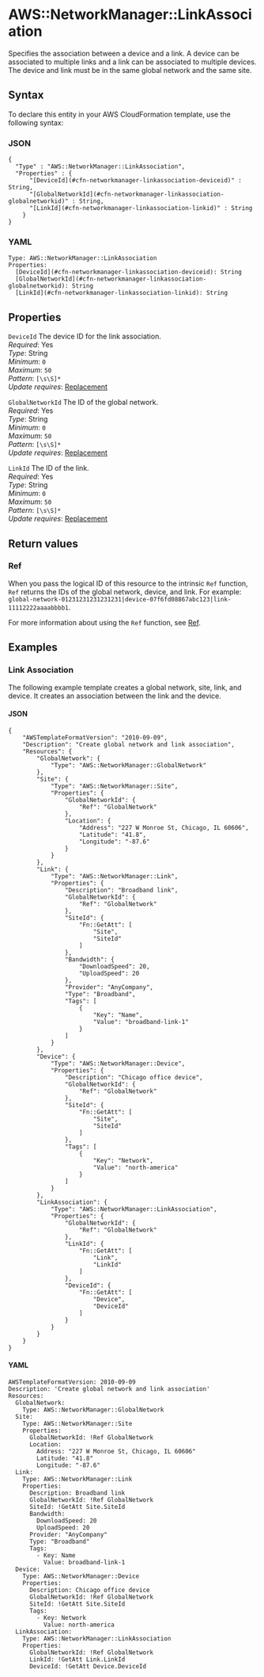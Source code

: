 # AWS::NetworkManager::LinkAssociation<a name="aws-resource-networkmanager-linkassociation"></a>

Specifies the association between a device and a link\. A device can be associated to multiple links and a link can be associated to multiple devices\. The device and link must be in the same global network and the same site\.

## Syntax<a name="aws-resource-networkmanager-linkassociation-syntax"></a>

To declare this entity in your AWS CloudFormation template, use the following syntax:

### JSON<a name="aws-resource-networkmanager-linkassociation-syntax.json"></a>

```
{
  "Type" : "AWS::NetworkManager::LinkAssociation",
  "Properties" : {
      "[DeviceId](#cfn-networkmanager-linkassociation-deviceid)" : String,
      "[GlobalNetworkId](#cfn-networkmanager-linkassociation-globalnetworkid)" : String,
      "[LinkId](#cfn-networkmanager-linkassociation-linkid)" : String
    }
}
```

### YAML<a name="aws-resource-networkmanager-linkassociation-syntax.yaml"></a>

```
Type: AWS::NetworkManager::LinkAssociation
Properties: 
  [DeviceId](#cfn-networkmanager-linkassociation-deviceid): String
  [GlobalNetworkId](#cfn-networkmanager-linkassociation-globalnetworkid): String
  [LinkId](#cfn-networkmanager-linkassociation-linkid): String
```

## Properties<a name="aws-resource-networkmanager-linkassociation-properties"></a>

`DeviceId`  <a name="cfn-networkmanager-linkassociation-deviceid"></a>
The device ID for the link association\.  
*Required*: Yes  
*Type*: String  
*Minimum*: `0`  
*Maximum*: `50`  
*Pattern*: `[\s\S]*`  
*Update requires*: [Replacement](https://docs.aws.amazon.com/AWSCloudFormation/latest/UserGuide/using-cfn-updating-stacks-update-behaviors.html#update-replacement)

`GlobalNetworkId`  <a name="cfn-networkmanager-linkassociation-globalnetworkid"></a>
The ID of the global network\.  
*Required*: Yes  
*Type*: String  
*Minimum*: `0`  
*Maximum*: `50`  
*Pattern*: `[\s\S]*`  
*Update requires*: [Replacement](https://docs.aws.amazon.com/AWSCloudFormation/latest/UserGuide/using-cfn-updating-stacks-update-behaviors.html#update-replacement)

`LinkId`  <a name="cfn-networkmanager-linkassociation-linkid"></a>
The ID of the link\.  
*Required*: Yes  
*Type*: String  
*Minimum*: `0`  
*Maximum*: `50`  
*Pattern*: `[\s\S]*`  
*Update requires*: [Replacement](https://docs.aws.amazon.com/AWSCloudFormation/latest/UserGuide/using-cfn-updating-stacks-update-behaviors.html#update-replacement)

## Return values<a name="aws-resource-networkmanager-linkassociation-return-values"></a>

### Ref<a name="aws-resource-networkmanager-linkassociation-return-values-ref"></a>

When you pass the logical ID of this resource to the intrinsic `Ref` function, `Ref` returns the IDs of the global network, device, and link\. For example: `global-network-01231231231231231|device-07f6fd08867abc123|link-11112222aaaabbbb1`\.

For more information about using the `Ref` function, see [Ref](https://docs.aws.amazon.com/AWSCloudFormation/latest/UserGuide/intrinsic-function-reference-ref.html)\.

## Examples<a name="aws-resource-networkmanager-linkassociation--examples"></a>



### Link Association<a name="aws-resource-networkmanager-linkassociation--examples--Link_Association"></a>

The following example template creates a global network, site, link, and device\. It creates an association between the link and the device\.

#### JSON<a name="aws-resource-networkmanager-linkassociation--examples--Link_Association--json"></a>

```
{
    "AWSTemplateFormatVersion": "2010-09-09",
    "Description": "Create global network and link association",
    "Resources": {
        "GlobalNetwork": {
            "Type": "AWS::NetworkManager::GlobalNetwork"
        },
        "Site": {
            "Type": "AWS::NetworkManager::Site",
            "Properties": {
                "GlobalNetworkId": {
                    "Ref": "GlobalNetwork"
                },
                "Location": {
                    "Address": "227 W Monroe St, Chicago, IL 60606",
                    "Latitude": "41.8",
                    "Longitude": "-87.6"
                }
            }
        },
        "Link": {
            "Type": "AWS::NetworkManager::Link",
            "Properties": {
                "Description": "Broadband link",
                "GlobalNetworkId": {
                    "Ref": "GlobalNetwork"
                },
                "SiteId": {
                    "Fn::GetAtt": [
                        "Site",
                        "SiteId"
                    ]
                },
                "Bandwidth": {
                    "DownloadSpeed": 20,
                    "UploadSpeed": 20
                },
                "Provider": "AnyCompany",
                "Type": "Broadband",
                "Tags": [
                    {
                        "Key": "Name",
                        "Value": "broadband-link-1"
                    }
                ]
            }
        },
        "Device": {
            "Type": "AWS::NetworkManager::Device",
            "Properties": {
                "Description": "Chicago office device",
                "GlobalNetworkId": {
                    "Ref": "GlobalNetwork"
                },
                "SiteId": {
                    "Fn::GetAtt": [
                        "Site",
                        "SiteId"
                    ]
                },
                "Tags": [
                    {
                        "Key": "Network",
                        "Value": "north-america"
                    }
                ]
            }
        },
        "LinkAssociation": {
            "Type": "AWS::NetworkManager::LinkAssociation",
            "Properties": {
                "GlobalNetworkId": {
                    "Ref": "GlobalNetwork"
                },
                "LinkId": {
                    "Fn::GetAtt": [
                        "Link",
                        "LinkId"
                    ]
                },
                "DeviceId": {
                    "Fn::GetAtt": [
                        "Device",
                        "DeviceId"
                    ]
                }
            }
        }
    }
}
```

#### YAML<a name="aws-resource-networkmanager-linkassociation--examples--Link_Association--yaml"></a>

```
AWSTemplateFormatVersion: 2010-09-09
Description: 'Create global network and link association'
Resources:
  GlobalNetwork:
    Type: AWS::NetworkManager::GlobalNetwork
  Site:
    Type: AWS::NetworkManager::Site
    Properties:
      GlobalNetworkId: !Ref GlobalNetwork
      Location:
        Address: "227 W Monroe St, Chicago, IL 60606"
        Latitude: "41.8"
        Longitude: "-87.6"
  Link:
    Type: AWS::NetworkManager::Link
    Properties:
      Description: Broadband link
      GlobalNetworkId: !Ref GlobalNetwork
      SiteId: !GetAtt Site.SiteId
      Bandwidth:
        DownloadSpeed: 20
        UploadSpeed: 20
      Provider: "AnyCompany"
      Type: "Broadband"
      Tags:
        - Key: Name
          Value: broadband-link-1
  Device:
    Type: AWS::NetworkManager::Device
    Properties:
      Description: Chicago office device
      GlobalNetworkId: !Ref GlobalNetwork
      SiteId: !GetAtt Site.SiteId
      Tags:
        - Key: Network
          Value: north-america
  LinkAssociation:
    Type: AWS::NetworkManager::LinkAssociation
    Properties:
      GlobalNetworkId: !Ref GlobalNetwork
      LinkId: !GetAtt Link.LinkId
      DeviceId: !GetAtt Device.DeviceId
```